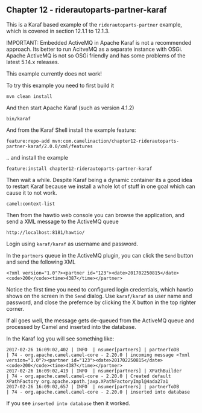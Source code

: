 Chapter 12 - riderautoparts-partner-karaf
-----------------------------------------

This is a Karaf based example of the `riderautoparts-partner` example, which is covered in section 12.1.1 to 12.1.3.

IMPORTANT: Embedded ActiveMQ in Apache Karaf is not a recommended approach.
Its better to run AcitveMQ as a separate instance with OSGi.
 Apache ActiveMQ is not so OSGi friendly and has some problems of the latest 5.14.x releases.
 
This example currently does not work! 


To try this example you need to first build it

    mvn clean install

And then start Apache Karaf (such as version 4.1.2)

    bin/karaf

And from the Karaf Shell install the example feature:

    feature:repo-add mvn:com.camelinaction/chapter12-riderautoparts-partner-karaf/2.0.0/xml/features

.. and install the example

    feature:install chapter12-riderautoparts-partner-karaf

Then wait a while. Despite Karaf being a dynamic container its a good idea to restart Karaf
because we install a whole lot of stuff in one goal which can cause it to not work.

    camel:context-list

Then from the hawtio web console you can browse the application, and send a XML message to the ActiveMQ queue

    http://localhost:8181/hawtio/

Login using `karaf/karaf` as username and password.


In the `partners` queue in the ActiveMQ plugin, you can click the `Send` button and send the following XML

    <?xml version="1.0"?><partner id="123"><date>201702250815</date><code>200</code><time>4387</time></partner>

Notice the first time you need to configured login credentials, which hawtio shows on the screen in the `Send` dialog.
Use `karaf/karaf` as user name and password, and close the prefernce by clicking the X button in the top righter corner.


If all goes well, the message gets de-queued from the ActiveMQ queue and processed by Camel and inserted into the database.

In the Karaf log you will see something like:

```
2017-02-26 16:09:02,402 | INFO  | nsumer[partners] | partnerToDB                      | 74 - org.apache.camel.camel-core - 2.20.0 | incoming message <?xml version="1.0"?><partner id="123"><date>201702250815</date><code>200</code><time>4387</time></partner>
2017-02-26 16:09:02,419 | INFO  | nsumer[partners] | XPathBuilder                     | 74 - org.apache.camel.camel-core - 2.20.0 | Created default XPathFactory org.apache.xpath.jaxp.XPathFactoryImpl@4ada27a1
2017-02-26 16:09:02,657 | INFO  | nsumer[partners] | partnerToDB                      | 74 - org.apache.camel.camel-core - 2.20.0 | inserted into database
```

If you see `inserted into database` then it worked.

